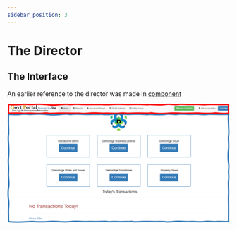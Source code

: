 ```yaml
---
sidebar_position: 3
---
```


# The Director

## The Interface

An earlier reference to the director was made in [component](../architecture/components#clerk-interface)

![](../../static/img/adminInterface.png)

